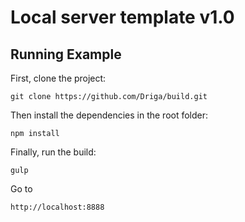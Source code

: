 # Local server template v1.0

## Running Example

First, clone the project:

```
git clone https://github.com/Driga/build.git
```

Then install the dependencies in the root folder:

```
npm install
```

Finally, run the build:

```
gulp
```
Go to

```
http://localhost:8888
```
